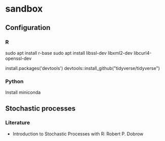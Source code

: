 # sandbox

## Configuration

### R

sudo apt install r-base
sudo apt install libssl-dev libxml2-dev libcurl4-openssl-dev

install.packages('devtools')
devtools::install_github("tidyverse/tidyverse")

### Python

Install miniconda

## Stochastic processes

### Literature

* Introduction to Stochastic Processes with R: Robert P. Dobrow
